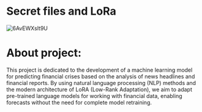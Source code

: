 # Secret files and LoRa
![6AvEWXslt9U](https://github.com/user-attachments/assets/6bae6628-15b8-46bb-81f7-5e26280c394d)

# About project: 
This project is dedicated to the development of a machine learning model for predicting financial crises based on the analysis of news headlines and financial reports. By using natural language processing (NLP) methods and the modern architecture of LoRA (Low-Rank Adaptation), we aim to adapt pre-trained language models for working with financial data, enabling forecasts without the need for complete model retraining.


